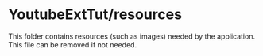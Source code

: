 # YoutubeExtTut/resources

This folder contains resources (such as images) needed by the application. This file can
be removed if not needed.
